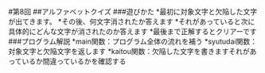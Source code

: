 #第8回
##アルファベットクイズ
###遊びかた
*最初に対象文字と欠陥した文字が出てきます。
*その後、何文字消されたか答えます
*それがあっていると次に具体的にどんな文字が消されたのか答えます
*最後まで正解するとクリアーです
###プログラム解説
*main関数：プログラム全体の流れを補う
*syutudai関数：対象文字と欠陥文字を返します
*kaitou関数：欠陥した文字を書きますそれがあっているか間違っているかを確認する